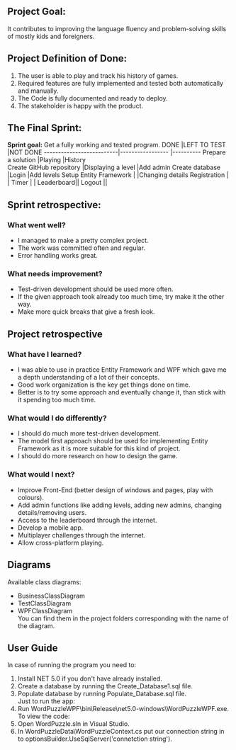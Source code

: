 ## Project Goal:
It contributes to improving the language fluency and problem-solving skills of mostly kids and foreigners.

## Project Definition of Done:
1. The user is able to play and track his history of games.
2. Required features are fully implemented and tested both automatically and manually.
3. The Code is fully documented and ready to deploy.
4. The stakeholder is happy with the product.

## The Final Sprint:
**Sprint goal:** Get a fully working and tested program.
DONE                      |LEFT TO TEST       |NOT DONE
--------------------------|-----------------  |----------
Prepare a solution        |Playing            |History   
Create GitHub repository  |Displaying a level |Add admin
Create database           |Login              |Add levels
Setup Entity Framework    |                   |Changing details
Registration              |                   |
Timer                     |                   |
Leaderboard||
Logout ||


## Sprint retrospective:
### What went well?
- I managed to make a pretty complex project.
- The work was committed often and regular.
- Error handling works great.
### What needs improvement?
- Test-driven development should be used more often.
- If the given approach took already too much time, try make it the other way.
- Make more quick breaks that give a fresh look.

## Project retrospective
### What have I learned?
- I was able to use in practice Entity Framework and WPF which gave me a depth understanding of a lot of their concepts.
- Good work organization is the key get things done on time.
- Better is to try some approach and eventually change it, than stick with it spending too much time.
### What would I do differently?
- I should do much more test-driven development.
- The model first approach should be used for implementing Entity Framework as it is more suitable for this kind of project.
- I should do more research on how to design the game.
### What would I next?
- Improve Front-End (better design of windows and pages, play with colours).
- Add admin functions like adding levels, adding new admins, changing details/removing users.
- Access to the leaderboard through the internet.
- Develop a mobile app.
- Multiplayer challenges through the internet.
- Allow cross-platform playing.

## Diagrams
Available class diagrams:
- BusinessClassDiagram
- TestClassDiagram
- WPFClassDiagram<br />
You can find them in the project folders corresponding with the name of the diagram.

## User Guide
In case of running the program you need to:
1. Install NET 5.0 if you don't have already installed.
2. Create a database by running the Create_Database1.sql file.
3. Populate database by running Populate_Database.sql file.<br />
Just to run the app:
4. Run WordPuzzleWPF\bin\Release\net5.0-windows\WordPuzzleWPF.exe.
To view the code:
4. Open WordPuzzle.sln in Visual Studio.
5. In WordPuzzleData\WordPuzzleContext.cs put our connection string in to optionsBuilder.UseSqlServer('connetction string').

